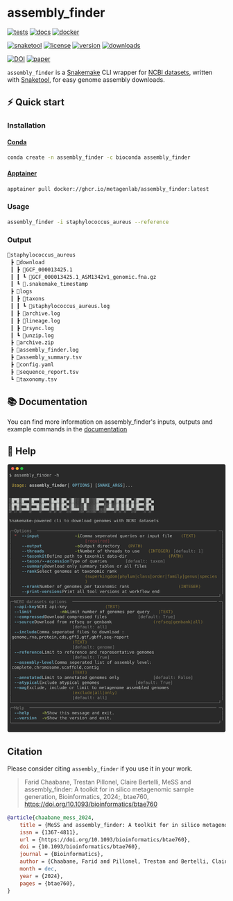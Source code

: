 # assembly_finder
[![tests](https://github.com/metagenlab/assembly_finder/actions/workflows/unit-tests.yml/badge.svg)](https://github.com/metagenlab/assembly_finder/actions/workflows/unit-tests.yml)
[![docs](https://github.com/metagenlab/assembly_finder/actions/workflows/build-docs.yml/badge.svg)](https://github.com/metagenlab/assembly_finder/actions/workflows/build-docs.yml)
[![docker](https://github.com/metagenlab/assembly_finder/actions/workflows/docker-publish.yml/badge.svg)](https://github.com/metagenlab/assembly_finder/actions/workflows/docker-publish.yml)

[![snaketool](https://img.shields.io/static/v1?label=CLI&message=Snaketool&color=blueviolet)](https://github.com/beardymcjohnface/Snaketool)
[![license](https://img.shields.io/github/license/metagenlab/assembly_finder.svg)](https://github.com/metagenlab/assembly_finder/blob/main/LICENSE)
[![version](https://img.shields.io/conda/vn/bioconda/assembly_finder)](http://bioconda.github.io/recipes/assembly_finder/README.html)
[![downloads](https://img.shields.io/conda/dn/bioconda/assembly_finder)](https://anaconda.org/bioconda/assembly_finder)

[![DOI](https://zenodo.org/badge/DOI/10.5281/zenodo.13353494.svg)](https://zenodo.org/doi/10.5281/zenodo.13353494)
[![paper](https://img.shields.io/badge/paper-Bioinformatics-%23167da4)](https://doi.org/10.1093/bioinformatics/btae760)

`assembly_finder` is a [Snakemake](https://github.com/snakemake/snakemake) CLI wrapper for [NCBI datasets](https://github.com/ncbi/datasets), written with [Snaketool](https://github.com/beardymcjohnface/Snaketool), for easy genome assembly downloads.

## :zap: Quick start 
### Installation
#### [Conda](https://github.com/conda-forge/miniforge)

```sh
conda create -n assembly_finder -c bioconda assembly_finder
```

#### [Apptainer](https://github.com/apptainer/apptainer)
```sh
apptainer pull docker://ghcr.io/metagenlab/assembly_finder:latest
```

### Usage
```sh
assembly_finder -i staphylococcus_aureus --reference
```

### Output
```sh
📂staphylococcus_aureus
 ┣ 📂download
 ┃ ┣ 📂GCF_000013425.1
 ┃ ┃ ┗ 📜GCF_000013425.1_ASM1342v1_genomic.fna.gz
 ┃ ┗ 📜.snakemake_timestamp
 ┣ 📂logs
 ┃ ┣ 📂taxons
 ┃ ┃ ┗ 📜staphylococcus_aureus.log
 ┃ ┣ 📜archive.log
 ┃ ┣ 📜lineage.log
 ┃ ┣ 📜rsync.log
 ┃ ┗ 📜unzip.log
 ┣ 📜archive.zip
 ┣ 📜assembly_finder.log
 ┣ 📜assembly_summary.tsv
 ┣ 📜config.yaml
 ┣ 📜sequence_report.tsv
 ┗ 📜taxonomy.tsv
```

## :books: Documentation

You can find more information on assembly_finder's inputs, outputs and example commands in the [documentation](https://metagenlab.github.io/assembly_finder/)

## :scroll: Help

![`assembly_finder -h`](docs/images/af-help.svg)

## Citation

Please consider citing `assembly_finder` if you use it in your work.

> Farid Chaabane, Trestan Pillonel, Claire Bertelli, MeSS and assembly_finder: A toolkit for in silico metagenomic sample generation, Bioinformatics, 2024;, btae760, https://doi.org/10.1093/bioinformatics/btae760

```BibTeX
@article{chaabane_mess_2024,
	title = {MeSS and assembly_finder: A toolkit for in silico metagenomic sample generation},
	issn = {1367-4811},
	url = {https://doi.org/10.1093/bioinformatics/btae760},
	doi = {10.1093/bioinformatics/btae760},
	journal = {Bioinformatics},
	author = {Chaabane, Farid and Pillonel, Trestan and Bertelli, Claire},
	month = dec,
	year = {2024},
	pages = {btae760},
}
```
